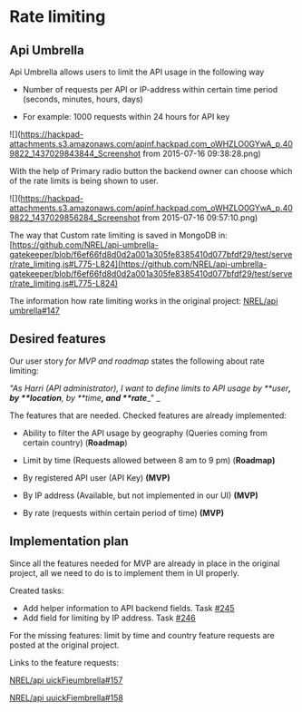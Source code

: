 # Rate limiting

## Api Umbrella

Api Umbrella allows users to limit the API usage in the following way

- Number of requests per API or IP-address within certain time period (seconds, minutes, hours, days)

- For example: 1000 requests within 24 hours for API key <X>

![](https://hackpad-attachments.s3.amazonaws.com/apinf.hackpad.com_oWHZLO0GYwA_p.409822_1437029843844_Screenshot from 2015-07-16 09:38:28.png)

With the help of Primary radio button the backend owner can choose which of the rate limits is being shown to user.

![](https://hackpad-attachments.s3.amazonaws.com/apinf.hackpad.com_oWHZLO0GYwA_p.409822_1437029856284_Screenshot from 2015-07-16 09:57:10.png)

The way that Custom rate limiting is saved in MongoDB in:  [](https://github.com/NREL/api-umbrella-gatekeeper/blob/f6ef66fd8d0d2a001a305fe8385410d077bfdf29/test/server/rate_limiting.js#L775-L824)[https://github.com/NREL/api-umbrella-gatekeeper/blob/f6ef66fd8d0d2a001a305fe8385410d077bfdf29/test/server/rate_limiting.js#L775-L824](https://github.com/NREL/api-umbrella-gatekeeper/blob/f6ef66fd8d0d2a001a305fe8385410d077bfdf29/test/server/rate_limiting.js#L775-L824)

The information how rate limiting works in the original project: [NREL/api umbrella#147](https://github.com/NREL/api-umbrella/issues/147)

## Desired features

Our user story _for MVP and roadmap_ states the following about rate limiting:

_"As Harri (API administrator), I want to define limits to API usage by **user_**_, by **location_**_, by **time_**_, and **rate_**_" _

The features that are needed. Checked features are already implemented:

*   Ability to filter the API usage by geography (Queries coming from certain country) (**Roadmap**)
*   Limit by time (Requests allowed between 8 am to 9 pm) (**Roadmap)**

*   By registered API user (API Key) **(MVP)**

*   By IP address (Available, but not implemented in our UI) **(MVP)**

*   By rate (requests within certain period of time) **(MVP)**

## Implementation plan

Since all the features needed for MVP are already in place in the original project, all we need to do is to implement them in UI properly. 

Created tasks:

*   Add helper information to API backend fields. Task [#245](https://github.com/apinf/platform/issues/245) 
*   Add field for limiting by IP address. Task [#246](https://github.com/apinf/platform/issues/246)  

For the missing features: limit by time and country feature requests are posted at the original project.

Links to the feature requests: 

[NREL/api uickFieumbrella#157](https://github.com/NREL/api-umbrella/issues/157)

[NREL/api uuickFiembrella#158](https://github.com/NREL/api-umbrella/issues/158)
